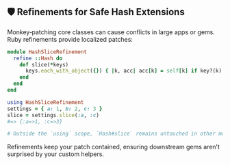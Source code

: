 ## 🛡️ Refinements for Safe Hash Extensions

Monkey‐patching core classes can cause conflicts in large apps or gems. Ruby refinements provide localized patches:

```ruby
module HashSliceRefinement
  refine ::Hash do
    def slice(*keys)
      keys.each_with_object({}) { |k, acc| acc[k] = self[k] if key?(k) }
    end
  end
end

using HashSliceRefinement
settings = { a: 1, b: 2, c: 3 }
slice = settings.slice(:a, :c)
#=> {:a=>1, :c=>3}

# Outside the `using` scope, `Hash#slice` remains untouched in other modules/gems.
```

Refinements keep your patch contained, ensuring downstream gems aren’t surprised by your custom helpers.